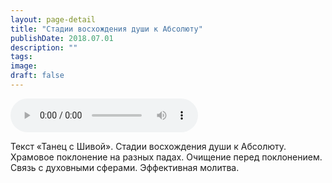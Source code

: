 ```yaml
---
layout: page-detail
title: "Стадии восхождения души к Абсолюту"
publishDate: 2018.07.01
description: ""
tags:
image:
draft: false
---
```


<audio title="2018.07.01 - Стадии восхождения души к Абсолюту.mp3" src="https://filer-api.advayta.org/v1.0/public/files/73233" controls=""></audio>

 Текст «Танец с Шивой». Стадии восхождения души к Абсолюту. Храмовое поклонение на разных падах. Очищение перед поклонением. Связь с духовными сферами. Эффективная молитва. 

  
